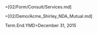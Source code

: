 =[02/Form/Consult/Services.md]

=[02/Demo/Acme_Shirley_NDA_Mutual.md]

Term.End.YMD=December 31, 2015